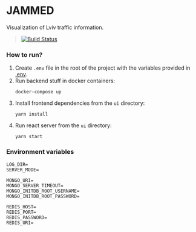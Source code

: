 # JAMMED
Visualization of Lviv traffic information.
> [![Build Status](https://travis-ci.org/PetrushynskyiOleksii/jammed.svg?branch=develop)](https://travis-ci.org/PetrushynskyiOleksii/jammed)

### How to run?
1. Create `.env` file in the root of the project with the variables provided in [.env](#environment-variables).
2. Run backend stuff in docker containers:
    ```shell script
    docker-compose up
    ```
3. Install frontend dependencies from the `ui` directory:
    ```shell script
    yarn install
    ```
4. Run react server from the `ui` directory:
    ```shell script
    yarn start
    ```

### Environment variables
```shell script
LOG_DIR=
SERVER_MODE=

MONGO_URI=
MONGO_SERVER_TIMEOUT=
MONGO_INITDB_ROOT_USERNAME=
MONGO_INITDB_ROOT_PASSWORD=

REDIS_HOST=
REDIS_PORT=
REDIS_PASSWORD=
REDIS_URI=
```
